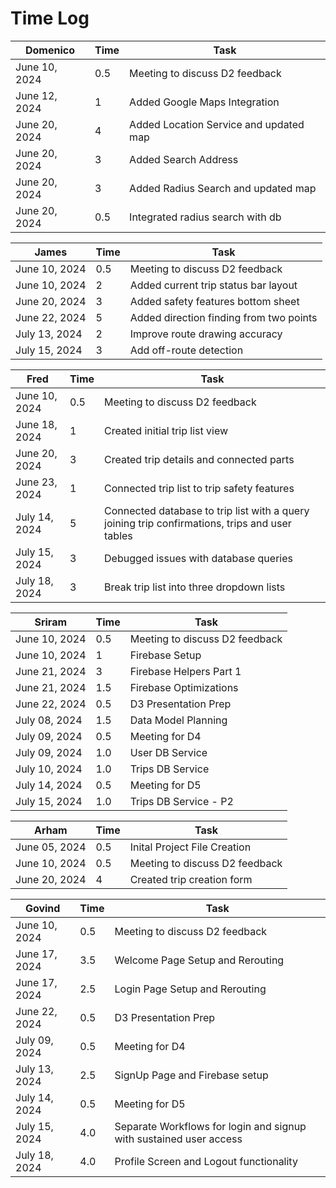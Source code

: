 # Time Log

| Domenico      | Time | Task                                   |
|---------------|------|----------------------------------------|
| June 10, 2024 | 0.5  | Meeting to discuss D2 feedback         |
| June 12, 2024 | 1    | Added Google Maps Integration          |
| June 20, 2024 | 4    | Added Location Service and updated map |
| June 20, 2024 | 3    | Added Search Address                   |
| June 20, 2024 | 3    | Added Radius Search and updated map    |
| June 20, 2024 | 0.5  | Integrated radius search with db       |

| James         | Time | Task                                    |
|---------------|------|-----------------------------------------|
| June 10, 2024 | 0.5  | Meeting to discuss D2 feedback          |
| June 10, 2024 | 2    | Added current trip status bar layout    |
| June 20, 2024 | 3    | Added safety features bottom sheet      |
| June 22, 2024 | 5    | Added direction finding from two points |
| July 13, 2024 | 2    | Improve route drawing accuracy          |
| July 15, 2024 | 3    | Add off-route detection                 |

| Fred          | Time | Task                                                                                           |
|---------------|------|------------------------------------------------------------------------------------------------|
| June 10, 2024 | 0.5  | Meeting to discuss D2 feedback                                                                 |
| June 18, 2024 | 1    | Created initial trip list view                                                                 |
| June 20, 2024 | 3    | Created trip details and connected parts                                                       |
| June 23, 2024 | 1    | Connected trip list to trip safety features                                                    |
| July 14, 2024 | 5    | Connected database to trip list with a query joining trip confirmations, trips and user tables |
| July 15, 2024 | 3    | Debugged issues with database queries                                                          |
| July 18, 2024 | 3    | Break trip list into three dropdown lists                                                      |

| Sriram        | Time | Task                           |
|---------------|------|--------------------------------|
| June 10, 2024 | 0.5  | Meeting to discuss D2 feedback |
| June 10, 2024 | 1    | Firebase Setup                 |
| June 21, 2024 | 3    | Firebase Helpers Part 1        |
| June 21, 2024 | 1.5  | Firebase Optimizations         |
| June 22, 2024 | 0.5  | D3 Presentation Prep           |
| July 08, 2024 | 1.5  | Data Model Planning            |
| July 09, 2024 | 0.5  | Meeting for D4                 |
| July 09, 2024 | 1.0  | User DB Service                |
| July 10, 2024 | 1.0  | Trips DB Service               |
| July 14, 2024 | 0.5  | Meeting for D5                 |
| July 15, 2024 | 1.0  | Trips DB Service - P2          |


| Arham         | Time | Task                           |
|---------------|------|--------------------------------|
| June 05, 2024 | 0.5  | Inital Project File Creation   |
| June 10, 2024 | 0.5  | Meeting to discuss D2 feedback |
| June 20, 2024 | 4    | Created trip creation form     |


| Govind        | Time | Task                                                               |
|---------------|------|--------------------------------------------------------------------|
| June 10, 2024 | 0.5  | Meeting to discuss D2 feedback                                     |
| June 17, 2024 | 3.5  | Welcome Page Setup and Rerouting                                   |
| June 17, 2024 | 2.5  | Login Page Setup and Rerouting                                     |
| June 22, 2024 | 0.5  | D3 Presentation Prep                                               |
| July 09, 2024 | 0.5  | Meeting for D4                                                     |
| July 13, 2024 | 2.5  | SignUp Page and Firebase setup                                     |
| July 14, 2024 | 0.5  | Meeting for D5                                                     |
| July 15, 2024 | 4.0  | Separate Workflows for login and signup with sustained user access |
| July 18, 2024 | 4.0  | Profile Screen and Logout functionality                            |


